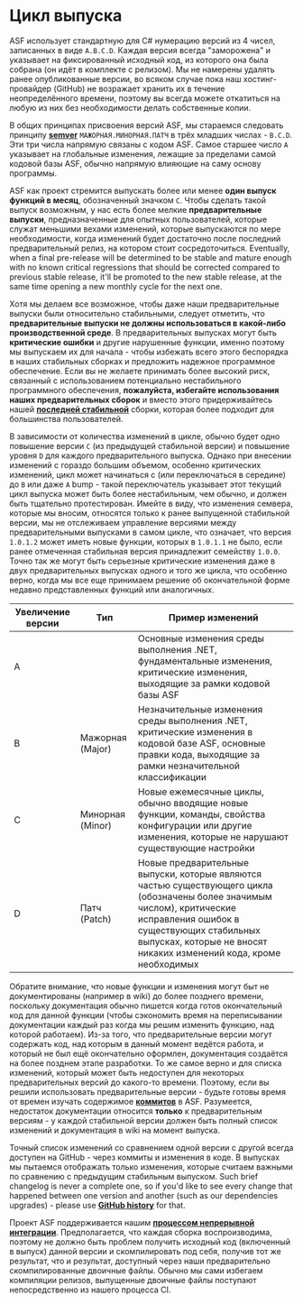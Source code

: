 # Цикл выпуска

ASF использует стандартную для C# нумерацию версий из 4 чисел, записанных в виде `A.B.C.D`. Каждая версия всегда "заморожена" и указывает на фиксированный исходный код, из которого она была собрана (он идёт в комплекте с релизом). Мы не намерены удалять ранее опубликованные версии, во всяком случае пока наш хостинг-провайдер (GitHub) не возражает хранить их в течение неопределённого времени, поэтому вы всегда можете откатиться на любую из них без необходимости делать собственные копии.

В общих принципах присвоения версий ASF, мы стараемся следовать принципу **[semver](https://semver.org/lang/ru/)** `МАЖОРНАЯ.МИНОРНАЯ.ПАТЧ` в трёх младших числах - `B.C.D`. Эти три числа напрямую связаны с кодом ASF. Самое старшее число `A` указывает на глобальные изменения, лежащие за пределами самой кодовой базы ASF, обычно напрямую влияющие на саму основу программы.

ASF как проект стремится выпускать более или менее **один выпуск функций в месяц**, обозначенный значком `C`. Чтобы сделать такой выпуск возможным, у нас есть более мелкие **предварительные выпуски**, предназначенные для опытных пользователей, которые служат меньшими вехами изменений, которые выпускаются по мере необходимости, когда изменений будет достаточно после последний предварительный релиз, на котором стоит сосредоточиться. Eventually, when a final pre-release will be determined to be stable and mature enough with no known critical regressions that should be corrected compared to previous stable release, it'll be promoted to the new stable release, at the same time opening a new monthly cycle for the next one.

Хотя мы делаем все возможное, чтобы даже наши предварительные выпуски были относительно стабильными, следует отметить, что **предварительные выпуски не должны использоваться в какой-либо производственной среде**. В предварительных выпусках могут быть **критические ошибки** и другие нарушенные функции, именно поэтому мы выпускаем их для начала - чтобы избежать всего этого беспорядка в наших стабильных сборках и предложить надежное программное обеспечение. Если вы не желаете принимать более высокий риск, связанный с использованием потенциально нестабильного программного обеспечения, **пожалуйста, избегайте использования наших предварительных сборок** и вместо этого придерживайтесь нашей **[последней стабильной](https://github.com/JustArchiNET/ArchiSteamFarm/releases/latest)** сборки, которая более подходит для большинства пользователей.

В зависимости от количества изменений в цикле, обычно будет одно повышение версии `C` (из предыдущей стабильной версии) и повышение уровня `D` для каждого предварительного выпуска. Однако при внесении изменений с гораздо большим объемом, особенно критических изменений, цикл может начинаться с (или переключаться в середине) до `B` или даже `A` bump - такой переключатель указывает этот текущий цикл выпуска может быть более нестабильным, чем обычно, и должен быть тщательно протестирован. Имейте в виду, что изменения семвера, которые мы вносим, относятся только к ранее выпущенной стабильной версии, мы не отслеживаем управление версиями между предварительными выпусками в самом цикле, что означает, что версия `1.0.1.2` может иметь новые функции, которых в `1.0.1.1` не было, если ранее отмеченная стабильная версия принадлежит семейству `1.0.0`. Точно так же могут быть серьезные критические изменения даже в двух предварительных выпусках одного и того же цикла, что особенно верно, когда мы все еще принимаем решение об окончательной форме недавно представленных функций или аналогичных.

| Увеличение версии | Тип              | Пример изменений                                                                                                                                                                                                                              |
| ----------------- | ---------------- | --------------------------------------------------------------------------------------------------------------------------------------------------------------------------------------------------------------------------------------------- |
| A                 |                  | Основные изменения среды выполнения .NET, фундаментальные изменения, критические изменения, выходящие за рамки кодовой базы ASF                                                                                                               |
| B                 | Мажорная (Major) | Незначительные изменения среды выполнения .NET, критические изменения в кодовой базе ASF, основные правки кода, выходящие за рамки незначительной классификации                                                                               |
| C                 | Минорная (Minor) | Новые ежемесячные циклы, обычно вводящие новые функции, команды, свойства конфигурации или другие изменения, которые не нарушают существующие настройки                                                                                       |
| D                 | Патч (Patch)     | Новые предварительные выпуски, которые являются частью существующего цикла (обозначены более значимым числом), критические исправления ошибок в существующих стабильных выпусках, которые не вносят никаких изменений кода, кроме необходимых |

Обратите внимание, что новые функции и изменения могут быт не документированы (например в wiki) до более позднего времени, поскольку документация обычно пишется когда готов окончательный код для данной функции (чтобы сэкономить время на переписывании документации каждый раз когда мы решим изменить функцию, над которой работаем). Из-за того, что предварительные версии могут содержать код, над которым в данный момент ведётся работа, и который не был ещё окончательно оформлен, документация создаётся на более позднем этапе разработки. То же самое верно и для списка изменений, который может быть недоступен для некоторых предварительных версий до какого-то времени. Поэтому, если вы решили использовать предварительные версии - будьте готовы время от времен изучать содержимое **[коммитов](https://github.com/JustArchiNET/ArchiSteamFarm/commits/main)** в ASF. Разумеется, недостаток документации относится **только** к предварительным версиям - у каждой стабильной версии должен быть полный список изменений и документация в wiki на момент выпуска.

Точный список изменений со сравнением одной версии с другой всегда доступен на GitHub - через коммиты и изменения в коде. В выпусках мы пытаемся отображать только изменения, которые считаем важными по сравнению с предыдущим стабильным выпуском. Such brief changelog is never a complete one, so if you'd like to see every change that happened between one version and another (such as our dependencies upgrades) - please use **[GitHub history](https://github.com/JustArchiNET/ArchiSteamFarm/compare)** for that.

Проект ASF поддерживается нашим **[процессом непрерывной интеграции](https://github.com/JustArchiNET/ArchiSteamFarm/actions)**. Предполагается, что каждая сборка воспроизводима, поэтому не должно быть проблем получить исходный код (включенный в выпуск) данной версии и скомпилировать под себя, получив тот же результат, что и результат, доступный через наши предварительно скомпилированные двоичные файлы. Обычно мы сами избегаем компиляции релизов, выпущенные двоичные файлы поступают непосредственно из нашего процесса CI.